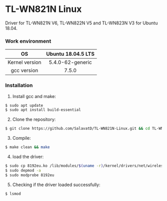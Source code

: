 # TL-WN821N Linux
Driver for TL-WN821N V6, TL-WN822N V5 and TL-WN823N V3 for Ubuntu 18.04.
### Work environment
| OS | Ubuntu 18.04.5 LTS |
|:-:|:-:|
| Kernel version | 5.4.0-62-generic |
| gcc version | 7.5.0 |
### Installation
1. Install gcc and make:
```sh
$ sudo apt update
$ sudo apt install build-essential
```
2. Clone the repository:
```sh
$ git clone https://github.com/SalavatD/TL-WN821N-Linux.git && cd TL-WN821N-Linux
```
3. Compile:
```sh
$ make clean && make
```
4. load the driver:
```sh
$ sudo cp 8192eu.ko /lib/modules/$(uname -r)/kernel/drivers/net/wireless/
$ sudo depmod -a
$ sudo modprobe 8192eu
```
5. Checking if the driver loaded successfully:
```sh
$ lsmod
```
